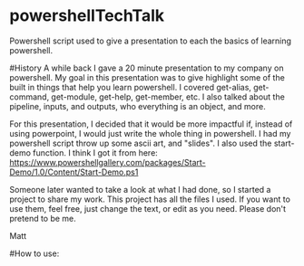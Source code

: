 # powershellTechTalk
Powershell script used to give a presentation to each the basics of learning powershell.

#History
A while back I gave a 20 minute presentation to my company on powershell.  My goal in this presentation was to give highlight some of the built in things that help you learn powershell.  I covered get-alias, get-command, get-module, get-help, get-member, etc.  I also talked about the pipeline, inputs, and outputs, who everything is an object, and more.

For this presentation, I decided that it would be more impactful if, instead of using powerpoint, I would just write the whole thing in powershell.  I had my powershell script throw up some ascii art, and "slides".  I also used the start-demo function.  I think I got it from here: https://www.powershellgallery.com/packages/Start-Demo/1.0/Content/Start-Demo.ps1

Someone later wanted to take a look at what I had done, so I started a project to share my work.  This project has all the files I used.  If you want to use them, feel free, just change the text, or edit as you need.  Please don't pretend to be me.

Matt

#How to use:
